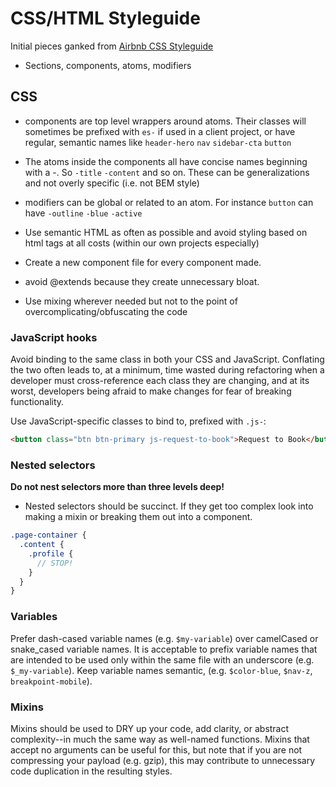 # CSS/HTML Styleguide

Initial pieces ganked from [Airbnb CSS Styleguide](https://github.com/airbnb/css)

- Sections, components, atoms, modifiers

## CSS
- components are top level wrappers around atoms. Their classes will sometimes be prefixed with `es-` if used in a client project, or have regular, semantic names like `header-hero` `nav` `sidebar-cta` `button`
- The atoms inside the components all have concise names beginning with a -. So `-title` `-content` and so on. These can be generalizations and not overly specific (i.e. not BEM style)
- modifiers can be global or related to an atom. For instance `button` can have `-outline` `-blue` `-active`

- Use semantic HTML as often as possible and avoid styling based on html tags at all costs (within our own projects especially)

- Create a new component file for every component made.

- avoid @extends because they create unnecessary bloat.

- Use mixing wherever needed but not to the point of overcomplicating/obfuscating the code

### JavaScript hooks

Avoid binding to the same class in both your CSS and JavaScript. Conflating the two often leads to, at a minimum, time wasted during refactoring when a developer must cross-reference each class they are changing, and at its worst, developers being afraid to make changes for fear of breaking functionality.

Use JavaScript-specific classes to bind to, prefixed with `.js-`:

```html
<button class="btn btn-primary js-request-to-book">Request to Book</button>
```


### Nested selectors

**Do not nest selectors more than three levels deep!**

- Nested selectors should be succinct. If they get too complex look into making a mixin or breaking them out into a component.

```scss
.page-container {
  .content {
    .profile {
      // STOP!
    }
  }
}
```

### Variables

Prefer dash-cased variable names (e.g. `$my-variable`) over camelCased or snake_cased variable names. It is acceptable to prefix variable names that are intended to be used only within the same file with an underscore (e.g. `$_my-variable`). Keep variable names semantic, (e.g. `$color-blue`, `$nav-z`, `breakpoint-mobile`).

### Mixins

Mixins should be used to DRY up your code, add clarity, or abstract complexity--in much the same way as well-named functions. Mixins that accept no arguments can be useful for this, but note that if you are not compressing your payload (e.g. gzip), this may contribute to unnecessary code duplication in the resulting styles.
